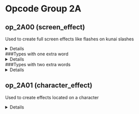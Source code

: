 # Opcode Group 2A

## op\_2A00 (screen\_effect)
Used to create full screen effects like flashes on kunai slashes
<details>
Get operands by calling SEQ\_RegCMD2
The lower two bytes of the first word after the SEQ\_RegCMD2 operands have been decoded decide which effect is created

###Example
2A003F00 00000000 26000000 000D0009 00000001 00000033 00000000 00000001 40000000 00000002
Above creates screen effect type 9 on hit
</details>
###Types with one extra word
<details>
    - `0x08` |
    - `0x0A` |
    - `0x0E` |
    - `0x1B` | One extra word | Aura ball in front of opponent
    - `0x1D` |
    - `0x1E` |
    - `0x23` | One extra word | Aura ball on opponent
    - `0x25` |
    - `0x26` | One extra word | Aura ball in front of opponent
    - `0x2C` | One extra word | Summon asuma?
    - `0x31` | One extra word | Twinkle and sparkle
    - `0x32` | One extra word | Aura ball in front of opponent
    - `0x35` | One extra word | Aura beam
    - `0x3B` |
    - `0x4A` |
    - `0x4C` | One extra word | Aura beam
    - `0x4E` |
    - `0x50` |
    - `0x54` |
    - `0x68` | One extra word | Summon asuma?
    - `0x6A` | One extra word | 
    - `0x76` | One extra word | Summon asuma?
    - `0x94` | One extra word | Summon asuma?
    - `0xC9` | One extra word | Aura beam
    - `0x144`| One extra word | Crash the game?
</details>
###Types with two extra words
<details>
    - `0x3A` | Aura ball on self
</details>

## op\_2A01 (character\_effect)
Used to create effects located on a character
<details>
Get operands by calling SEQ\_RegCMD2, all versions seem to call with chr\_p and seq\_p\_sp-\>field\_0x24
The higher two bytes of the first word after the SEQ\_RegCMD2 operands have been decoded decide which type of effect is created, the lower 2 should be either 0 or 1, 0 need different parameters, as of now all assumptions are for value 1
Loads data stored in the character's 0000.seq
Third last word seems to always be 0
Second to last word is number of frames before the effect shows up
Last word is number of frames the effect is active

### Example
2A012621 00060001 00031340 00000000 00000006 0000000A
Above creates character effect type 6 with data stored at offset 0x31340 in the seq file, it starts showing 6 frames after the function is called, and stays for 10 frames.
Example data being loaded
02040085 00000002 0000000A 00000004 00000000 00000000 00000000 00000008 0000000A 00000000 0000000E 41100000 C2280000 3F800000 FFFF80FF 0000000E 41100000 C0C00000 3F800000 FFC00028

### Type 2
<details>
Used in Naruto Activated 3-Man X #5
#### How to use:
    2A012621 
    0002 (This type, 2 bytes)
    0001 
    ***Data offset*** (4 bytes, offset in seq file)
    00031480

#### Example data to load:
    00000804
    00000010 
    00000001 
    3F866666 
    3F866666 
    FFFFFFFF 
    1414FF00 
    00000050 
    00000000 
    00000000 
    00000000 
    00000000 
    00000000 
    00000000 
    0000000A 
    41200000 
    00000000 
    C1700000 
    00000001 
    42700000 
</details>

### Type 5 glowing hands

### Type 6 color trail
<details>
#### How to use: 
    2A012621
    0006 (This type, 2 bytes)
    0001
    ***Data offset*** (4 bytes, offset in seq file)
    00000000
    ***Starting frame*** (4 bytes) 
    ***Number of active frames*** (4 bytes)

#### Example data to load:
    (Used to instantiate struct)
    02040085 //Header
    00000002 //Number of loops in init
    0000000A //This multiplied with value below stored as i16
    00000004 //This stored as i16
    (Values written to struct)
    00000000 
    00000000 
    00000000 
    00000008 
    0000000A 
    00000000
    (Split here)
    0000000E
    41100000 
    C2280000 //Size
    3F800000 
    FFFF80FF //Color
    (Second loop)
    0000000E 
    41100000 
    C0C00000 //Size
    3F800000 
    FFC00028 //Color
</details>

### Type 7 claws
<details>
#### How to use:
    2A012621 
    0007 (This type, 2 bytes)
    0001 
    ***Data offset*** (4 bytes, offset in seq file)
    ***Bone to attach effect to*** (4 bytes)
    00000000 (Unknown use, always 0)
    ***Starting frame*** (4 bytes)
    ***Number of active frames**** (4 bytes)

#### Example data to load;
    (Header)
    00020085
    (Used to initiate struct)
    00000003 //Num loops in instantiation
    00000008 //This multiplied with value below is stored twice in the new struct as i16 once and i32 once
    00000003
    (Written into struct)
    00000000 //Stored as i16
    00000008 //Stored as i16
    0000000A //Stored as i32
    (Alignment)
    00000000
    (Float point numbers below, looped in batches of four)
    41800000 
    40C00000
    00000000 
    41C00000 

    41900000 
    00000000 
    00000000 
    41F00000 

    41800000 
    C0C00000 
    00000000 
    41C00000 
</details>
</details>
